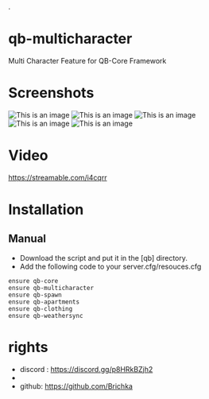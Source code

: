 .
# qb-multicharacter
Multi Character Feature for QB-Core Framework

# Screenshots
![This is an image](https://i.imgur.com/LdveJIK.png)
![This is an image](https://i.imgur.com/CcPlDp4.png)
![This is an image](https://i.imgur.com/JdmTdS3.png)
![This is an image](https://i.imgur.com/5OYnYIN.png)
![This is an image](https://i.imgur.com/n3aIkKa.png)

# Video
https://streamable.com/i4cqrr

# Installation
## Manual
- Download the script and put it in the [qb] directory.
- Add the following code to your server.cfg/resouces.cfg
```
ensure qb-core
ensure qb-multicharacter
ensure qb-spawn
ensure qb-apartments
ensure qb-clothing
ensure qb-weathersync
```
# rights 
- discord : https://discord.gg/p8HRkBZjh2
- 
- github: https://github.com/Brichka 





